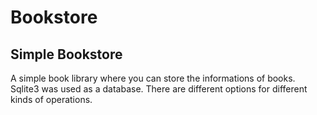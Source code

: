 # Bookstore
Simple Bookstore
----------------
A simple book library where you can store the informations of books. Sqlite3 was used as a database. There are different options for different kinds of operations.
